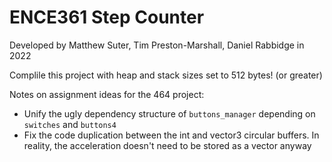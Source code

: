 # ENCE361 Step Counter

Developed by Matthew Suter, Tim Preston-Marshall, Daniel Rabbidge in 2022

Complile this project with heap and stack sizes set to 512 bytes! (or greater)


Notes on assignment ideas for the 464 project:
- Unify the ugly dependency structure of ```buttons_manager``` depending on ```switches``` and ```buttons4```
- Fix the code duplication between the int and vector3 circular buffers. In reality, the acceleration doesn't need to be stored as a vector anyway

